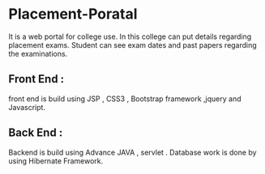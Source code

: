 # Placement-Poratal
It is a web portal for college use. In this college can put details regarding placement exams. Student can see exam dates and past papers regarding the examinations.

<h2> Front End :</h2>
front end is build using JSP , CSS3 , Bootstrap framework ,jquery and Javascript.

<h2> Back End :</h2>
Backend is build using Advance JAVA , servlet . Database work is done by using Hibernate Framework.
